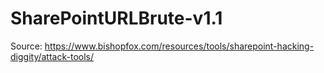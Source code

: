 # SharePointURLBrute-v1.1

Source: https://www.bishopfox.com/resources/tools/sharepoint-hacking-diggity/attack-tools/
